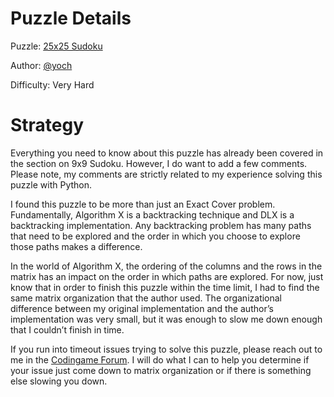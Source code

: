 # Puzzle Details

Puzzle: [25x25 Sudoku](https://www.codingame.com/training/expert/25x25-sudoku)

Author: [@yoch](https://www.codingame.com/profile/14a6f9fb972f723d06789c969370ff2e7411725)

Difficulty: Very Hard

# Strategy

Everything you need to know about this puzzle has already been covered in the section on 9x9 Sudoku. However, I do want to add a few comments. Please note, my comments are strictly related to my experience solving this puzzle with Python.

I found this puzzle to be more than just an Exact Cover problem. Fundamentally, Algorithm X is a backtracking technique and DLX is a backtracking implementation. Any backtracking problem has many paths that need to be explored and the order in which you choose to explore those paths makes a difference. 

In the world of Algorithm X, the ordering of the columns and the rows in the matrix has an impact on the order in which paths are explored. For now, just know that in order to finish this puzzle within the time limit, I had to find the same matrix organization that the author used. The organizational difference between my original implementation and the author’s implementation was very small, but it was enough to slow me down enough that I couldn’t finish in time.

If you run into timeout issues trying to solve this puzzle, please reach out to me in the [Codingame Forum]( https://www.codingame.com/forum). I will do what I can to help you determine if your issue just come down to matrix organization or if there is something else slowing you down.
